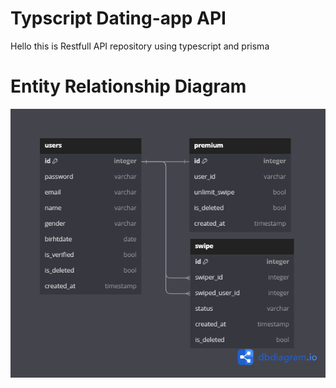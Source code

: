 # Typscript Dating-app API
Hello this is Restfull API repository using typescript and prisma

# Entity Relationship Diagram
![Entity Relationship Diagram](./erd.png)